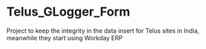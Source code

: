 # Telus_GLogger_Form
Project to keep the integrity in the data insert for Telus sites in India, meanwhile they start using Workday ERP
